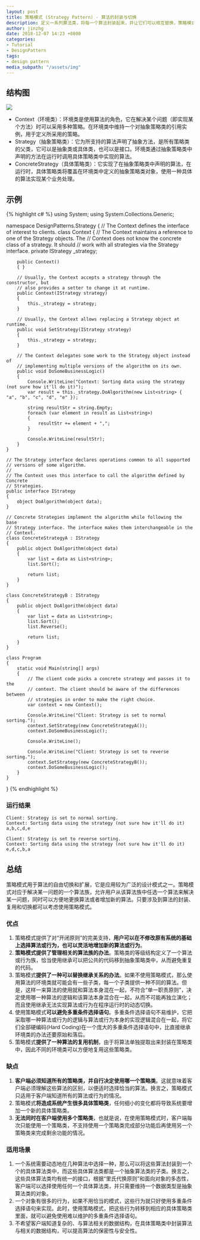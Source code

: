 ```yaml
---
layout: post
title: 策略模式 (Strategy Pattern) - 算法的封装与切换
description: 定义一系列算法类，将每一个算法封装起来，并让它们可以相互替换，策略模式让算法独立于使用它的客户而变化，也称为政策模式(Policy)。策略模式是一种对象行为型模式。
author: jinzhg
date: 2018-12-07 14:23 +0800
categories:
- Tutorial
- DesignPattern
tags:
- design pattern
media_subpath: "/assets/img"
---
```


## 结构图
![](strategy-pattern.png)

- Context（环境类）：环境类是使用算法的角色，它在解决某个问题（即实现某个方法）时可以采用多种策略。在环境类中维持一个对抽象策略类的引用实例，用于定义所采用的策略。
- Strategy（抽象策略类）：它为所支持的算法声明了抽象方法，是所有策略类的父类，它可以是抽象类或具体类，也可以是接口。环境类通过抽象策略类中声明的方法在运行时调用具体策略类中实现的算法。
- ConcreteStrategy（具体策略类）：它实现了在抽象策略类中声明的算法，在运行时，具体策略类将覆盖在环境类中定义的抽象策略类对象，使用一种具体的算法实现某个业务处理。

## 示例
{% highlight c# %}
using System;
using System.Collections.Generic;

namespace DesignPatterns.Strategy
{
    // The Context defines the interface of interest to clients.
    class Context
    {
        // The Context maintains a reference to one of the Strategy objects. The
        // Context does not know the concrete class of a strategy. It should
        // work with all strategies via the Strategy interface.
        private IStrategy _strategy;

        public Context()
        { }

        // Usually, the Context accepts a strategy through the constructor, but
        // also provides a setter to change it at runtime.
        public Context(IStrategy strategy)
        {
            this._strategy = strategy;
        }

        // Usually, the Context allows replacing a Strategy object at runtime.
        public void SetStrategy(IStrategy strategy)
        {
            this._strategy = strategy;
        }

        // The Context delegates some work to the Strategy object instead of
        // implementing multiple versions of the algorithm on its own.
        public void DoSomeBusinessLogic()
        {
            Console.WriteLine("Context: Sorting data using the strategy (not sure how it'll do it)");
            var result = this._strategy.DoAlgorithm(new List<string> { "a", "b", "c", "d", "e" });

            string resultStr = string.Empty;
            foreach (var element in result as List<string>)
            {
                resultStr += element + ",";
            }

            Console.WriteLine(resultStr);
        }
    }

    // The Strategy interface declares operations common to all supported
    // versions of some algorithm.
    //
    // The Context uses this interface to call the algorithm defined by Concrete
    // Strategies.
    public interface IStrategy
    {
        object DoAlgorithm(object data);
    }

    // Concrete Strategies implement the algorithm while following the base
    // Strategy interface. The interface makes them interchangeable in the
    // Context.
    class ConcreteStrategyA : IStrategy
    {
        public object DoAlgorithm(object data)
        {
            var list = data as List<string>;
            list.Sort();

            return list;
        }
    }

    class ConcreteStrategyB : IStrategy
    {
        public object DoAlgorithm(object data)
        {
            var list = data as List<string>;
            list.Sort();
            list.Reverse();

            return list;
        }
    }

    class Program
    {
        static void Main(string[] args)
        {
            // The client code picks a concrete strategy and passes it to the
            // context. The client should be aware of the differences between
            // strategies in order to make the right choice.
            var context = new Context();

            Console.WriteLine("Client: Strategy is set to normal sorting.");
            context.SetStrategy(new ConcreteStrategyA());
            context.DoSomeBusinessLogic();
            
            Console.WriteLine();
            
            Console.WriteLine("Client: Strategy is set to reverse sorting.");
            context.SetStrategy(new ConcreteStrategyB());
            context.DoSomeBusinessLogic();
        }
    }
}
{% endhighlight %}

### 运行结果
```
Client: Strategy is set to normal sorting.
Context: Sorting data using the strategy (not sure how it'll do it)
a,b,c,d,e

Client: Strategy is set to reverse sorting.
Context: Sorting data using the strategy (not sure how it'll do it)
e,d,c,b,a
```

## 总结
策略模式用于算法的自由切换和扩展，它是应用较为广泛的设计模式之一。策略模式对应于解决某一问题的一个算法族，允许用户从该算法族中任选一个算法来解决某一问题，同时可以方便地更换算法或者增加新的算法。只要涉及到算法的封装、复用和切换都可以考虑使用策略模式。

### 优点
1. 策略模式提供了对“开闭原则”的完美支持，**用户可以在不修改原有系统的基础上选择算法或行为，也可以灵活地增加新的算法或行为**。
2. **策略模式提供了管理相关的算法族的办法**。策略类的等级结构定义了一个算法或行为族，恰当使用继承可以把公共的代码移到抽象策略类中，从而避免重复的代码。
3. 策略模式**提供了一种可以替换继承关系的办法**。如果不使用策略模式，那么使用算法的环境类就可能会有一些子类，每一个子类提供一种不同的算法。但是，这样一来算法的使用就和算法本身混在一起，不符合“单一职责原则”，决定使用哪一种算法的逻辑和该算法本身混合在一起，从而不可能再独立演化；而且使用继承无法实现算法或行为在程序运行时的动态切换。
4. 使用策略模式**可以避免多重条件选择语句**。多重条件选择语句不易维护，它把采取哪一种算法或行为的逻辑与算法或行为本身的实现逻辑混合在一起，将它们全部硬编码(Hard Coding)在一个庞大的多重条件选择语句中，比直接继承环境类的办法还要原始和落后。
5. 策略模式**提供了一种算法的复用机制**，由于将算法单独提取出来封装在策略类中，因此不同的环境类可以方便地复用这些策略类。

### 缺点
1. **客户端必须知道所有的策略类，并自行决定使用哪一个策略类**。这就意味着客户端必须理解这些算法的区别，以便适时选择恰当的算法。换言之，策略模式只适用于客户端知道所有的算法或行为的情况。
2. 策略模式**将造成系统产生很多具体策略类**，任何细小的变化都将导致系统要增加一个新的具体策略类。
3. **无法同时在客户端使用多个策略类**，也就是说，在使用策略模式时，客户端每次只能使用一个策略类，不支持使用一个策略类完成部分功能后再使用另一个策略类来完成剩余功能的情况。

### 适用场景
1. 一个系统需要动态地在几种算法中选择一种，那么可以将这些算法封装到一个个的具体算法类中，而这些具体算法类都是一个抽象算法类的子类。换言之，这些具体算法类均有统一的接口，根据“里氏代换原则”和面向对象的多态性，客户端可以选择使用任何一个具体算法类，并只需要维持一个数据类型是抽象算法类的对象。
2. 一个对象有很多的行为，如果不用恰当的模式，这些行为就只好使用多重条件选择语句来实现。此时，使用策略模式，把这些行为转移到相应的具体策略类里面，就可以避免使用难以维护的多重条件选择语句。
3. 不希望客户端知道复杂的、与算法相关的数据结构，在具体策略类中封装算法与相关的数据结构，可以提高算法的保密性与安全性。